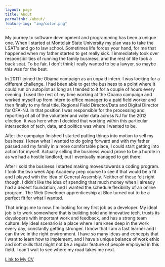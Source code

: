 ```yaml
---
layout: page
title: About
permalink: /about/
feature-img: "img/color.png"
---
```


My journey to software development and programming has been a unique one. When I started at Montclair State University my plan was to take the LSAT's and go to law school. Sometimes life forces your hand, for me that happened when my father started to get really sick. I immediately took over responsibilities of running the family business, and the rest of life took a back seat.  To be fair, I don't think I really wanted to be a lawyer, so maybe this was for the best.

In 2011 I joined the Obama campaign as an unpaid intern. I was looking for a different challenge. I had been able to get the business to a point where it could run on autopilot as long as I tended to it for a couple of hours every evening. I used the rest of my time working at the Obama campaign and worked myself up from intern to office manager to a paid field worker and then finally to my final title, Regional Field Director/Data and Digital Director for OFA-NJ. In that position I was responsible for the processing and reporting of all of the volunteer and voter data across NJ for the 2012 election.  It was here when I decided that working within this particular intersection of tech, data, and politics was where I wanted to be.

After the campaign finished I started putting things into motion to sell my business. I knew what I wanted to do going forward and with my father passed and my family in a more comfortable place, I could start getting into action for myself. Actually selling the business would prove to be a hurdle in as we had a hostile landlord, but I eventually managed to get there.

After I sold the business I started making moves towards a coding program. I took the two week App Academy prep course to see if that would be a fit and I played with the idea of General Assembly.  Neither of these felt right though. I didn't like the idea of spending that much money when I already had a decent foundation, and I wanted the schedule flexibility of an online program. The Web Developer apprenticeship at Bloc turned out to be a perfect fit for what I wanted.

That brings me to now. I'm looking for my first job as a developer. My ideal job is to work somewhere that is building bold and innovative tech, trusts its developers with important work and feedback, and has a strong team culture. My ideal scenario is a place where I am knee deep in the work every day, constantly getting stronger. I know that I am a fast learner and I can thrive in the right environment. I have so many ideas and concepts that I want to learn how to implement, and I have a unique balance of work ethic and soft skills that might not be a regular feature of people employed in this field. I can't wait to see where my road takes me next.

[Link to My CV](https://represent.io/hamdans1)
